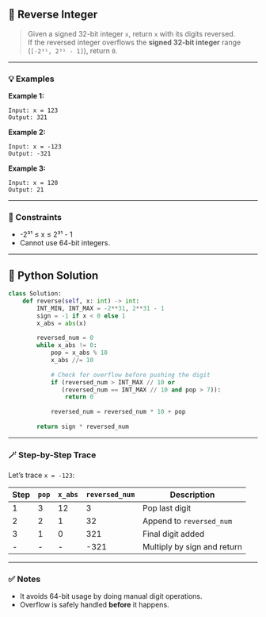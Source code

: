 ## 🔁 Reverse Integer

> Given a signed 32-bit integer `x`, return `x` with its digits reversed.  
> If the reversed integer overflows the **signed 32-bit integer** range (`[-2³¹, 2³¹ - 1]`), return `0`.

---

### 💡 Examples

**Example 1:**
```
Input: x = 123
Output: 321
```

**Example 2:**
```
Input: x = -123
Output: -321
```

**Example 3:**
```
Input: x = 120
Output: 21
```

---

### 📌 Constraints

- -2³¹ ≤ x ≤ 2³¹ - 1
- Cannot use 64-bit integers.

---

## 🧠 Python Solution

```python
class Solution:
    def reverse(self, x: int) -> int:
        INT_MIN, INT_MAX = -2**31, 2**31 - 1
        sign = -1 if x < 0 else 1
        x_abs = abs(x)
        
        reversed_num = 0
        while x_abs != 0:
            pop = x_abs % 10
            x_abs //= 10
            
            # Check for overflow before pushing the digit
            if (reversed_num > INT_MAX // 10 or 
               (reversed_num == INT_MAX // 10 and pop > 7)):
                return 0
            
            reversed_num = reversed_num * 10 + pop
        
        return sign * reversed_num
```

---

### 🪄 Step-by-Step Trace

Let’s trace `x = -123`:

| Step | `pop` | `x_abs` | `reversed_num` | Description                    |
|------|-------|---------|----------------|--------------------------------|
| 1    | 3     | 12      | 3              | Pop last digit                 |
| 2    | 2     | 1       | 32             | Append to `reversed_num`      |
| 3    | 1     | 0       | 321            | Final digit added             |
| -    | -     | -       | -321           | Multiply by sign and return   |

---

### ✅ Notes

- It avoids 64-bit usage by doing manual digit operations.
- Overflow is safely handled **before** it happens.
